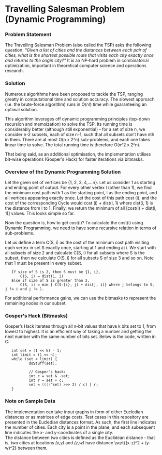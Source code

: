  # Travelling Salesman Problem (Dynamic Programming)
 
 ### Problem Statement
 
 The Travelling Salesman Problem (also called the TSP) asks the following question: *"Given a list of cities and the distances between each pair of cities, what is the shortest possible route that visits each city exactly once and returns to the origin city?"* It is an NP-hard problem in combinatorial optimization, important in theoretical computer science and operations research.

 ### Solution
 
 Numerous algorithms have been proposed to tackle the TSP, ranging greatly in computational time and solution accuracy. The slowest approach (i.e. the brute-force algorithm) runs in O(n!) time while guaranteeing an optimal solution.

 This algorithm leverages off dynamic programming principles (top-down recursion and memoization) to solve the TSP. Its running time is considerably better (although still exponential) - for a set of size n, we consider n-2 subsets, each of size n-1, such that all subsets don’t have nth in them. There are at most O(n x 2^n) sub-problems, and each one takes linear time to solve. The total running time is therefore O(n^2 x 2^n). 

 That being said, as an additional optimisation, the implementation utilises bit-wise operations (Gosper's Hack) for faster iterations via bitmasks.

 ### Overview of the Dynamic Programming Solution

 Let the given set of vertices be {1, 2, 3, 4,….n}. Let us consider 1 as starting and ending point of output. For every other vertex I (other than 1), we find the minimum cost path with 1 as the starting point, I as the ending point, and all vertices appearing exactly once. Let the cost of this path cost (i), and the cost of the corresponding Cycle would cost (i) + dist(i, 1) where dist(i, 1) is the distance from I to 1. Finally, we return the minimum of all [cost(i) + dist(i, 1)] values. This looks simple so far. 

 Now the question is, how to get cost(i)? To calculate the cost(i) using Dynamic Programming, we need to have some recursive relation in terms of sub-problems. 
 
 Let us define a term C(S, i) as the cost of the minimum cost path visiting each vertex in set S exactly once, starting at 1 and ending at i. We start with all subsets of size 2 and calculate C(S, i) for all subsets where S is the subset, then we calculate C(S, i) for all subsets S of size 3 and so on. Note that 1 must be present in every subset.

 ``` 
	If size of S is 2, then S must be {1, i},
 		C(S, i) = dist(1, i) 
	Else if size of S is greater than 2.
 		C(S, i) = min { C(S-{i}, j) + dis(j, i)} where j belongs to S, j != i and j != 1.
 ```

 For additional performance gains, we can use the bitmasks to represent the remaining nodes in our subset.
 
 ### Gosper's Hack (Bitmasks)

 Gosper’s Hack iterates through all n-bit values that have k bits set to 1, from lowest to highest. It is an efficient way of taking a number and getting the next number with the same number of bits set. Below is the code, written in C:
 
 ```
	int set = (1 << k) - 1;
	int limit = (1 << n);
	while (set < limit) {
    		doStuff(set);

    		// Gosper's hack:
    		int c = set & -set;
    		int r = set + c;
    		set = (((r^set) >>> 2) / c) | r;
	}
 ```
 
 ### Note on Sample Data
 
 The implementation can take input graphs in form of either Eucledian distances or as matrices of edge costs. Test cases in this repository are presented in the Eucledian distances format.
 As such, the first line indicates the number of cities. Each city is a point in the plane, and each subsequent line indicates the x- and y-coordinates of a single city.  
 The distance between two cities is defined as the Euclidean distance - that is, two cities at locations *(x,y)* and *(z,w)* have distance \sqrt{(x-z)^2 + (y-w)^2} between them.   
